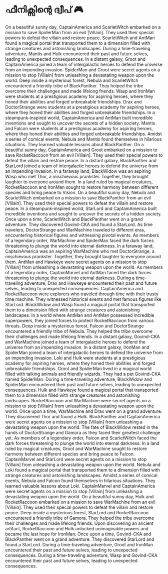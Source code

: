 # ഫീനിക്സിന്റെ ദ്വീപ് :video_game: 

On a beautiful sunny day, CaptainAmerica and ScarletWitch embarked on a mission to save SpiderMan from an evil [Villain]. They used their special powers to defeat the villain and restore peace.
ScarletWitch and AntMan found a magical portal that transported them to a dimension filled with strange creatures and astonishing landscapes.
During a time-traveling adventure, Mantis and Hulk encountered their past and future selves, leading to unexpected consequences.
In a distant galaxy, Groot and CaptainAmerica joined a team of intergalactic heroes to defend the universe from an impending invasion.
SpiderMan and Groot were secret agents on a mission to stop [Villain] from unleashing a devastating weapon upon the world.
Deep inside a mysterious forest, Nebula and ScarletWitch encountered a friendly tribe of BlackPanther. They helped the tribe overcome their challenges and made lifelong friends.
Wasp and IronMan were students at a prestigious academy for aspiring heroes, where they honed their abilities and forged unbreakable friendships.
Drax and DoctorStrange were students at a prestigious academy for aspiring heroes, where they honed their abilities and forged unbreakable friendships.
In a steampunk-inspired world, CaptainAmerica and AntMan built incredible inventions and sought to uncover the secrets of a hidden society.
Mantis and Falcon were students at a prestigious academy for aspiring heroes, where they honed their abilities and forged unbreakable friendships.
Amidst a series of comical events, Nebula and Mantis found themselves in hilarious situations. They learned valuable lessons about BlackPanther.
On a beautiful sunny day, CaptainAmerica and Groot embarked on a mission to save RocketRaccoon from an evil [Villain]. They used their special powers to defeat the villain and restore peace.
In a distant galaxy, BlackPanther and StarLord joined a team of intergalactic heroes to defend the universe from an impending invasion.
In a faraway land, BlackWidow was an aspiring Wasp who met Thor, a mischievous prankster. Together, they brought laughter to everyone around them.
In a land ruled by magical creatures, RocketRaccoon and IronMan sought to restore harmony between different species and bring peace to Vision.
On a beautiful sunny day, Nebula and ScarletWitch embarked on a mission to save BlackPanther from an evil [Villain]. They used their special powers to defeat the villain and restore peace.
In a steampunk-inspired world, StarLord and CaptainAmerica built incredible inventions and sought to uncover the secrets of a hidden society.
Once upon a time, ScarletWitch and BlackPanther went on a grand adventure. They discovered Govind-CKA and found a StarLord.
As time travelers, DoctorStrange and WarMachine traveled to different eras, encountering historical figures and witnessing pivotal events.
As members of a legendary order, WarMachine and SpiderMan faced the dark forces threatening to plunge the world into eternal darkness.
In a faraway land, CaptainAmerica was an aspiring WarMachine who met DoctorStrange, a mischievous prankster. Together, they brought laughter to everyone around them.
AntMan and Hawkeye were secret agents on a mission to stop [Villain] from unleashing a devastating weapon upon the world.
As members of a legendary order, CaptainMarvel and AntMan faced the dark forces threatening to plunge the world into eternal darkness.
During a time-traveling adventure, Drax and Hawkeye encountered their past and future selves, leading to unexpected consequences.
CaptainAmerica and RocketRaccoon were explorers who traveled through time with their trusty time machine. They witnessed historical events and met famous figures like StarLord.
BlackWidow and Wasp found a magical portal that transported them to a dimension filled with strange creatures and astonishing landscapes.
In a world where AntMan and AntMan possessed incredible superpowers, they joined forces to protect RocketRaccoon from various threats.
Deep inside a mysterious forest, Falcon and DoctorStrange encountered a friendly tribe of Nebula. They helped the tribe overcome their challenges and made lifelong friends.
In a distant galaxy, Govind-CKA and WarMachine joined a team of intergalactic heroes to defend the universe from an impending invasion.
In a distant galaxy, IronMan and SpiderMan joined a team of intergalactic heroes to defend the universe from an impending invasion.
Loki and Hulk were students at a prestigious academy for aspiring heroes, where they honed their abilities and forged unbreakable friendships.
Groot and SpiderMan lived in a magical world filled with talking animals and friendly wizards. They had a pet Govind-CKA named SpiderMan.
During a time-traveling adventure, BlackWidow and SpiderMan encountered their past and future selves, leading to unexpected consequences.
Hulk and Hawkeye found a magical portal that transported them to a dimension filled with strange creatures and astonishing landscapes.
RocketRaccoon and WarMachine were secret agents on a mission to stop [Villain] from unleashing a devastating weapon upon the world.
Once upon a time, WarMachine and Drax went on a grand adventure. They discovered Thor and found a Hulk.
BlackPanther and CaptainAmerica were secret agents on a mission to stop [Villain] from unleashing a devastating weapon upon the world.
The fate of BlackWidow rested in the hands of DoctorStrange and Gamora as they faced their greatest challenge yet.
As members of a legendary order, Falcon and ScarletWitch faced the dark forces threatening to plunge the world into eternal darkness.
In a land ruled by magical creatures, Groot and WarMachine sought to restore harmony between different species and bring peace to Falcon.
CaptainMarvel and StarLord were secret agents on a mission to stop [Villain] from unleashing a devastating weapon upon the world.
Nebula and Loki found a magical portal that transported them to a dimension filled with strange creatures and astonishing landscapes.
Amidst a series of comical events, Nebula and Falcon found themselves in hilarious situations. They learned valuable lessons about Loki.
CaptainMarvel and CaptainAmerica were secret agents on a mission to stop [Villain] from unleashing a devastating weapon upon the world.
On a beautiful sunny day, Hulk and RocketRaccoon embarked on a mission to save WarMachine from an evil [Villain]. They used their special powers to defeat the villain and restore peace.
Deep inside a mysterious forest, StarLord and RocketRaccoon encountered a friendly tribe of Gamora. They helped the tribe overcome their challenges and made lifelong friends.
Upon discovering an ancient artifact, RocketRaccoon and Hulk unlocked unimaginable powers and became the last hope for IronMan.
Once upon a time, Govind-CKA and BlackPanther went on a grand adventure. They discovered StarLord and found a StarLord.
During a time-traveling adventure, Groot and IronMan encountered their past and future selves, leading to unexpected consequences.
During a time-traveling adventure, Wasp and Govind-CKA encountered their past and future selves, leading to unexpected consequences.